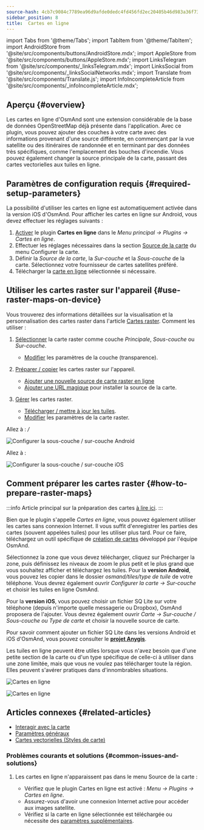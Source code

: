```yaml
---
source-hash: 4cb7c9084c7789ea96d9afde0dedc4fd456fd2ec20405b46d983a36f733ea01e
sidebar_position: 8
title:  Cartes en ligne
---
```


import Tabs from '@theme/Tabs';
import TabItem from '@theme/TabItem';
import AndroidStore from '@site/src/components/buttons/AndroidStore.mdx';
import AppleStore from '@site/src/components/buttons/AppleStore.mdx';
import LinksTelegram from '@site/src/components/_linksTelegram.mdx';
import LinksSocial from '@site/src/components/_linksSocialNetworks.mdx';
import Translate from '@site/src/components/Translate.js';
import InfoIncompleteArticle from '@site/src/components/_infoIncompleteArticle.mdx';


## Aperçu {#overview}

Les cartes en ligne d'OsmAnd sont une extension considérable de la base de données OpenStreetMap déjà présente dans l'application. Avec ce plugin, vous pouvez ajouter des couches à votre carte avec des informations provenant d'une source différente, en commençant par la vue satellite ou des itinéraires de randonnée et en terminant par des données très spécifiques, comme l'emplacement des bouches d'incendie. Vous pouvez également changer la source principale de la carte, passant des cartes vectorielles aux tuiles en ligne.


## Paramètres de configuration requis {#required-setup-parameters}

La possibilité d'utiliser les cartes en ligne est automatiquement activée dans la version iOS d'OsmAnd. Pour afficher les cartes en ligne sur Android, vous devez effectuer les réglages suivants :

1. [Activer](../plugins/index.md#enable--disable) le plugin **Cartes en ligne** dans le *Menu principal → Plugins → Cartes en ligne*.
2. Effectuer les réglages nécessaires dans la section [Source de la carte](../map/raster-maps.md#select-raster-maps) du menu Configurer la carte.
3. Définir la *Source de la carte*, la *Sur-couche* et la *Sous-couche* de la carte. Sélectionnez votre fournisseur de cartes satellites préféré.
4. Télécharger la [carte en ligne](#how-to-prepare-raster-maps) sélectionnée si nécessaire.


## Utiliser les cartes raster sur l'appareil {#use-raster-maps-on-device}

Vous trouverez des informations détaillées sur la visualisation et la personnalisation des cartes raster dans l'article [Cartes raster](../map/raster-maps.md). Comment les utiliser :

1. [Sélectionner](../map/raster-maps.md#select-raster-maps) la carte raster comme couche *Principale*, *Sous-couche* ou *Sur-couche*.
    - [Modifier](../map/raster-maps.md#how-to-use-raster-maps) les paramètres de la couche (transparence).

2. [Préparer / copier](../map/raster-maps.md#preparecopy-raster-maps-to-device) les cartes raster sur l'appareil.
    - [Ajouter une nouvelle source de carte raster en ligne](../map/raster-maps.md#add-new-online-raster-map-source)
    - [Ajouter une URL magique](../map/raster-maps.md#magic-url-to-install-map-source) pour installer la source de la carte.

3. [Gérer](../map/raster-maps.md#manage-raster-maps) les cartes raster.
    - [Télécharger / mettre à jour les tuiles](../map/raster-maps.md#download--update-tiles).
    - [Modifier](../map/raster-maps.md#change-raster-map-parameters) les paramètres de la carte raster.


<Tabs groupId="operating-systems" queryString="current-os">

<TabItem value="android" label="Android">  

Allez à : *<Translate android="true" ids="shared_string_menu,configure_map,layer_overlay"/> / <Translate android="true" ids="layer_underlay"/>*

![Configurer la sous-couche / sur-couche Android](@site/static/img/plugins/online-maps/config-underlay-overlay-android.png)

</TabItem>

<TabItem value="ios" label="iOS">  

Allez à : *<Translate ios="true" ids="shared_string_menu,configure_map,map_settings_overunder"/>*

![Configurer la sous-couche / sur-couche iOS](@site/static/img/plugins/online-maps/config-underlay-overlay-ios.png)

</TabItem>

</Tabs>


## Comment préparer les cartes raster {#how-to-prepare-raster-maps}

:::info
Article principal sur la préparation des cartes [à lire ici](https://docs.osmand.net/docs/technical/map-creation/create-offline-maps-yourself#raster-maps-advanced).
:::

Bien que le plugin s'appelle *Cartes en ligne*, vous pouvez également utiliser les cartes sans connexion Internet. Il vous suffit d'enregistrer les parties des cartes (souvent appelées tuiles) pour les utiliser plus tard. Pour ce faire, téléchargez un outil spécifique de [création de cartes](http://download.osmand.net/latest-night-build/OsmAndMapCreator-main.zip) développé par l'équipe OsmAnd.

Sélectionnez la zone que vous devez télécharger, cliquez sur Précharger la zone, puis définissez les niveaux de zoom le plus petit et le plus grand que vous souhaitez afficher et téléchargez les tuiles.
Pour la <b>version Android</b>, vous pouvez les copier dans le dossier <i>osmand/tiles/*type de tuile*</i> de votre téléphone. Vous devrez également ouvrir <i>Configurer la carte → Sur-couche</i> et choisir les tuiles en ligne OsmAnd.

Pour la <b>version iOS</b>, vous pouvez choisir un fichier SQ Lite sur votre téléphone (depuis n'importe quelle messagerie ou Dropbox), OsmAnd proposera de l'ajouter. Vous devrez également ouvrir <i>Carte → Sur-couche / Sous-couche ou Type de carte</i> et choisir la nouvelle source de carte.

Pour savoir comment ajouter un fichier SQ Lite dans les versions Android et iOS d'OsmAnd, vous pouvez consulter le <a href="https://anygis.ru/Web/Html/Osmand_en"><b>projet Anygis</b></a>.


Les tuiles en ligne peuvent être utiles lorsque vous n'avez besoin que d'une petite section de la carte ou d'un type spécifique de celle-ci à utiliser dans une zone limitée, mais que vous ne voulez pas télécharger toute la région. Elles peuvent s'avérer pratiques dans d'innombrables situations.

![Cartes en ligne](@site/static/img/plugins/online-maps/map_creator.jpg)

![Cartes en ligne](@site/static/img/plugins/online-maps/map_creator_menu.jpg)


## Articles connexes {#related-articles}

- [Interagir avec la carte](../../user/map/interact-with-map.md)
- [Paramètres généraux](../../user/personal/global-settings.md)
- [Cartes vectorielles (Styles de carte)](../../user/map/vector-maps.md)

### Problèmes courants et solutions {#common-issues-and-solutions}

1. Les cartes en ligne n'apparaissent pas dans le menu Source de la carte :  
  
    - Vérifiez que le plugin Cartes en ligne est activé : *Menu → Plugins → Cartes en ligne*.  
    - Assurez-vous d'avoir une connexion Internet active pour accéder aux images satellite.  
    - Vérifiez si la carte en ligne sélectionnée est téléchargée ou nécessite des [paramètres supplémentaires](../map/raster-maps.md#select-raster-maps).